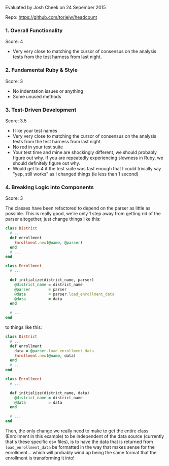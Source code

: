 Evaluated by Josh Cheek on 24 Sepember 2015

Repo: https://github.com/toriejw/headcount

### 1. Overall Functionality

Score: 4

* Very very close to matching the cursor of consensus on the analysis tests from the test harness from last night.


### 2. Fundamental Ruby & Style

Score: 3

* No indentation issues or anything
* Some unused methods

### 3. Test-Driven Development

Score: 3.5

* I like your test names
* Very very close to matching the cursor of consensus on the analysis tests from the test harness from last night.
* No red in your test suite
* Your test time and mine are shockingly different, we should probably figure out why.
  If you are repeatedly experiencing slowness in Ruby, we should definitely figure out why.
* Would get to 4 if the test suite was fast enough that I could trivially say "yep, still works" as I changed things (ie less than 1 second)

### 4. Breaking Logic into Components

Score: 3

The classes have been refactored to depend on the parser as little as possible.
This is really good, we're only 1 step away from getting rid of the parser altogether,
just change things like this:

```ruby
class District
  # ...
  def enrollment
    Enrollment.new(@name, @parser)
  end
  # ...
end

class Enrollment
  # ...

  def initialize(district_name, parser)
    @district_name = district_name
    @parser        = parser
    @data          = parser.load_enrollment_data
    @data          = data
  end

  # ...
end
```

to things like this:

```ruby
class District
  # ...
  def enrollment
    data = @parser.load_enrollment_data
    Enrollment.new(@name, data)
  end
  # ...
end

class Enrollment
  # ...

  def initialize(district_name, data)
    @district_name = district_name
    @data          = data
  end

  # ...
end
```

Then, the only change we really need to make to get the entire class
(Enrollment in this example) to be independent of the data source
(currently that's these specific csv files), is to have the data that
is returned from `load_enrollment_data` be formatted in the way that
makes sense for the enrollment... which will probably wind up being
the same format that the enrollment is transforming it into!
